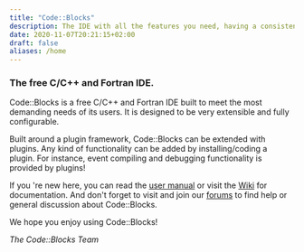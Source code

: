 ```yaml
---
title: "Code::Blocks"
description: The IDE with all the features you need, having a consistent look, feel and operation across platforms.
date: 2020-11-07T20:21:15+02:00
draft: false
aliases: /home
---
```

### The free C/C++ and Fortran IDE.

Code::Blocks is a free C/C++ and Fortran IDE built to meet the most demanding needs of its users. It is designed to be very extensible and fully configurable.

Built around a plugin framework, Code::Blocks can be extended with plugins. Any kind of functionality can be added by installing/coding a plugin. For instance, event compiling and debugging functionality is provided by plugins!

If you 're new here, you can read the [user manual](/user-manual) or visit the [Wiki](http://wiki.codeblocks.org) for documentation.
And don't forget to visit and join our [forums](http://forums.codeblocks.org) to find help or general discussion about Code::Blocks.

We hope you enjoy using Code::Blocks!

*The Code::Blocks Team*

